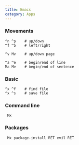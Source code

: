 ```yaml
---
title: Emacs
category: Apps
---
```


### Movements

    ^n ^p    # up/down
    ^f ^b    # left/right

    ^v Mv    # up/down page

    ^a ^e    # begin/end of line
    Ma Me    # begin/end of sentence

### Basic

    ^x ^f    # find file
    ^x ^s    # save file

### Command line

     Mx

### Packages

     Mx package-install RET evil RET
